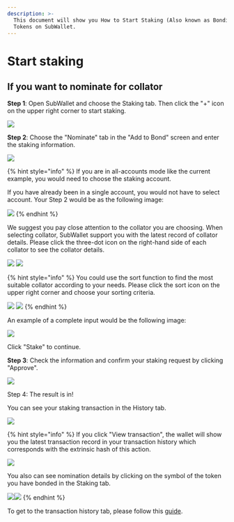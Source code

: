 ```yaml
---
description: >-
  This document will show you How to Start Staking (Also known as Bonding)
  Tokens on SubWallet.
---
```


# Start staking

## If you want to nominate for collator

**Step 1**: Open SubWallet and choose the Staking tab. Then click the "+" icon on the upper right corner to start staking.&#x20;

![](<../../../.gitbook/assets/image (1623).png>)



**Step 2**: Choose the "Nominate" tab in the "Add to Bond" screen and enter the staking information.&#x20;

![](<../../../.gitbook/assets/image (1624).png>)

{% hint style="info" %}
If you are in all-accounts mode like the current example, you would need to choose the staking account.&#x20;

If you have already been in a single account, you would not have to select account. Your Step 2 would be as the following image:

![](<../../../.gitbook/assets/image (1386).png>)
{% endhint %}

We suggest you pay close attention to the collator you are choosing. When selecting collator, SubWallet support you with the latest record of collator details. Please click the three-dot icon on the right-hand side of each collator to see the collator details.

![](<../../../.gitbook/assets/image (1627).png>) ![](<../../../.gitbook/assets/image (1628).png>)

{% hint style="info" %}
You could use the sort function to find the most suitable collator according to your needs. Please click the sort icon on the upper right corner and choose your sorting criteria.&#x20;

![](<../../../.gitbook/assets/image (1629).png>) ![](<../../../.gitbook/assets/image (1630).png>)
{% endhint %}

An example of a complete input would be the following image:

![](<../../../.gitbook/assets/image (1631).png>)

Click "Stake" to continue.



**Step 3**: Check the information and confirm your staking request by clicking "Approve".&#x20;

![](<../../../.gitbook/assets/image (1632).png>)



Step 4: The result is in!

You can see your staking transaction in the History tab.

![](<../../../.gitbook/assets/image (1642).png>)

{% hint style="info" %}
If you click "View transaction", the wallet will show you the latest transaction record in your transaction history which corresponds with the extrinsic hash of this action.&#x20;

![](<../../../.gitbook/assets/image (1641).png>)

You also can see nomination details by clicking on the symbol of the token you have bonded in the Staking tab.

![](<../../../.gitbook/assets/image (1640).png>)![](<../../../.gitbook/assets/image (1639).png>)
{% endhint %}

To get to the transaction history tab, please follow this [guide](../../view-transaction-history.md).&#x20;
